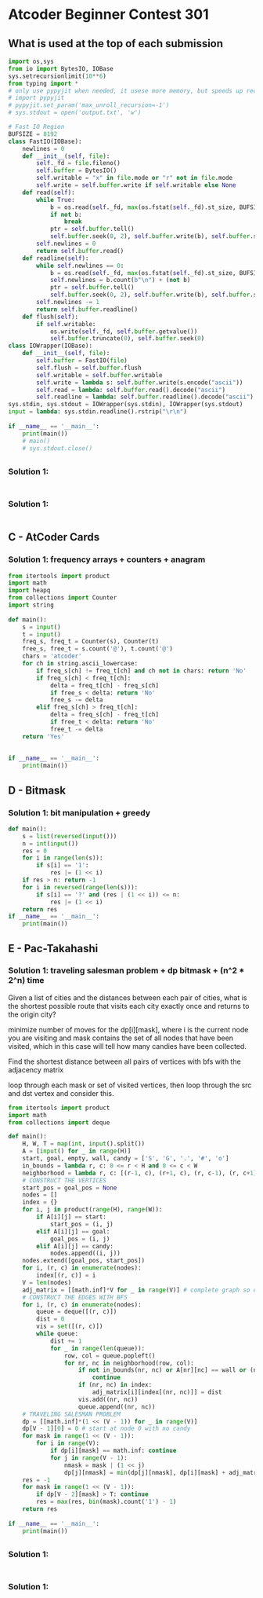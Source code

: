 # Atcoder Beginner Contest 301

## What is used at the top of each submission

```py
import os,sys
from io import BytesIO, IOBase
sys.setrecursionlimit(10**6)
from typing import *
# only use pypyjit when needed, it usese more memory, but speeds up recursion in pypy
# import pypyjit
# pypyjit.set_param('max_unroll_recursion=-1')
# sys.stdout = open('output.txt', 'w')

# Fast IO Region
BUFSIZE = 8192
class FastIO(IOBase):
    newlines = 0
    def __init__(self, file):
        self._fd = file.fileno()
        self.buffer = BytesIO()
        self.writable = "x" in file.mode or "r" not in file.mode
        self.write = self.buffer.write if self.writable else None
    def read(self):
        while True:
            b = os.read(self._fd, max(os.fstat(self._fd).st_size, BUFSIZE))
            if not b:
                break
            ptr = self.buffer.tell()
            self.buffer.seek(0, 2), self.buffer.write(b), self.buffer.seek(ptr)
        self.newlines = 0
        return self.buffer.read()
    def readline(self):
        while self.newlines == 0:
            b = os.read(self._fd, max(os.fstat(self._fd).st_size, BUFSIZE))
            self.newlines = b.count(b"\n") + (not b)
            ptr = self.buffer.tell()
            self.buffer.seek(0, 2), self.buffer.write(b), self.buffer.seek(ptr)
        self.newlines -= 1
        return self.buffer.readline()
    def flush(self):
        if self.writable:
            os.write(self._fd, self.buffer.getvalue())
            self.buffer.truncate(0), self.buffer.seek(0)
class IOWrapper(IOBase):
    def __init__(self, file):
        self.buffer = FastIO(file)
        self.flush = self.buffer.flush
        self.writable = self.buffer.writable
        self.write = lambda s: self.buffer.write(s.encode("ascii"))
        self.read = lambda: self.buffer.read().decode("ascii")
        self.readline = lambda: self.buffer.readline().decode("ascii")
sys.stdin, sys.stdout = IOWrapper(sys.stdin), IOWrapper(sys.stdout)
input = lambda: sys.stdin.readline().rstrip("\r\n")
                    
if __name__ == '__main__':
    print(main())
    # main()
    # sys.stdout.close()
```

##

### Solution 1:  

```py

```

##

### Solution 1:  

```py

```

## C - AtCoder Cards

### Solution 1:  frequency arrays + counters + anagram

```py
from itertools import product
import math
import heapq
from collections import Counter
import string
 
def main():
    s = input()
    t = input()
    freq_s, freq_t = Counter(s), Counter(t)
    free_s, free_t = s.count('@'), t.count('@')
    chars = 'atcoder'
    for ch in string.ascii_lowercase:
        if freq_s[ch] != freq_t[ch] and ch not in chars: return 'No'
        if freq_s[ch] < freq_t[ch]:
            delta = freq_t[ch] - freq_s[ch]
            if free_s < delta: return 'No'
            free_s -= delta
        elif freq_s[ch] > freq_t[ch]:
            delta = freq_s[ch] - freq_t[ch]
            if free_t < delta: return 'No'
            free_t -= delta
    return 'Yes'
 
                    
if __name__ == '__main__':
    print(main())
```

## D - Bitmask 

### Solution 1:  bit manipulation + greedy

```py
def main():
    s = list(reversed(input()))
    n = int(input())
    res = 0
    for i in range(len(s)):
        if s[i] == '1':
            res |= (1 << i)
    if res > n: return -1
    for i in reversed(range(len(s))):
        if s[i] == '?' and (res | (1 << i)) <= n:
            res |= (1 << i)
    return res
if __name__ == '__main__':
    print(main())
```

## E - Pac-Takahashi 

### Solution 1:  traveling salesman problem + dp bitmask + (n^2 * 2^n) time

Given a list of cities and the distances between each pair of cities, what is the shortest possible route that visits each city exactly once and returns to the origin city?

minimize number of moves for the dp[i][mask], where i is the current node you are visiting and mask contains the set of all nodes that have been visited, which in this case will tell how many candies have been collected. 

Find the shortest distance between all pairs of vertices with bfs with the adjacency matrix

loop through each mask or set of visited vertices, then loop through the src and dst vertex and consider this. 

```py
from itertools import product
import math
from collections import deque

def main():
    H, W, T = map(int, input().split())
    A = [input() for _ in range(H)]
    start, goal, empty, wall, candy = ['S', 'G', '.', '#', 'o']
    in_bounds = lambda r, c: 0 <= r < H and 0 <= c < W
    neighborhood = lambda r, c: [(r-1, c), (r+1, c), (r, c-1), (r, c+1)]
    # CONSTRUCT THE VERTICES
    start_pos = goal_pos = None
    nodes = []
    index = {}
    for i, j in product(range(H), range(W)):
        if A[i][j] == start:
            start_pos = (i, j)
        elif A[i][j] == goal:
            goal_pos = (i, j)
        elif A[i][j] == candy:
            nodes.append((i, j))
    nodes.extend([goal_pos, start_pos])
    for i, (r, c) in enumerate(nodes):
        index[(r, c)] = i
    V = len(nodes)
    adj_matrix = [[math.inf]*V for _ in range(V)] # complete graph so don't need adjacency list
    # CONSTRUCT THE EDGES WITH BFS
    for i, (r, c) in enumerate(nodes):
        queue = deque([(r, c)])
        dist = 0
        vis = set([(r, c)])
        while queue:
            dist += 1
            for _ in range(len(queue)):
                row, col = queue.popleft()
                for nr, nc in neighborhood(row, col):
                    if not in_bounds(nr, nc) or A[nr][nc] == wall or (nr, nc) in vis:
                        continue
                    if (nr, nc) in index:
                        adj_matrix[i][index[(nr, nc)]] = dist
                    vis.add((nr, nc))
                    queue.append((nr, nc))
    # TRAVELING SALESMAN PROBLEM
    dp = [[math.inf]*(1 << (V - 1)) for _ in range(V)]
    dp[V - 1][0] = 0 # start at node 0 with no candy
    for mask in range(1 << (V - 1)):
        for i in range(V):
            if dp[i][mask] == math.inf: continue
            for j in range(V - 1):
                nmask = mask | (1 << j)
                dp[j][nmask] = min(dp[j][nmask], dp[i][mask] + adj_matrix[i][j])
    res = -1
    for mask in range(1 << (V - 1)):
        if dp[V - 2][mask] > T: continue
        res = max(res, bin(mask).count('1') - 1)
    return res
                    
if __name__ == '__main__':
    print(main())

```

##

### Solution 1:  

```py

```

##

### Solution 1:  

```py

```